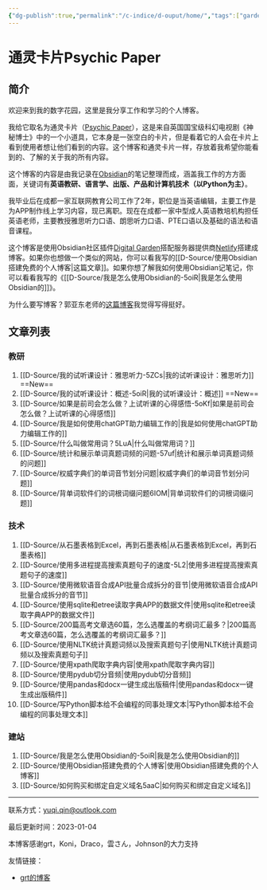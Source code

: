 ```yaml
---
{"dg-publish":true,"permalink":"/c-indice/d-ouput/home/","tags":["gardenEntry"]}
---
```


# 通灵卡片Psychic Paper
## 简介
欢迎来到我的数字花园，这里是我分享工作和学习的个人博客。

我给它取名为通灵卡片（[Psychic Paper](https://tardis.fandom.com/wiki/Psychic_paper)），这是来自英国国宝级科幻电视剧《神秘博士》中的一个小道具，它本身是一张空白的卡片，但是看着它的人会在卡片上看到使用者想让他们看到的内容。这个博客和通灵卡片一样，存放着我希望你能看到的、了解的关于我的所有内容。

这个博客的内容是由我记录在[Obsidian](https://obsidian.md)的笔记整理而成，涵盖我工作的方方面面，关键词有**英语教研、语言学、出版、产品和计算机技术（以Python为主）**。

我毕业后在成都一家互联网教育公司工作了2年，职位是当英语编辑，主要工作是为APP制作线上学习内容，现已离职。现在在成都一家中型成人英语教培机构担任英语老师，主要教授雅思听力口语、朗思听力口语、PTE口语以及基础的语法和语音课程。

这个博客是使用Obsidian社区插件[Digital Garden](https://github.com/obsidianMkdocs/obsidian-github-publisher)搭配服务器提供商[Netlify](https://app.netlify.com/teams/yuqiqin-a/overview)搭建成博客。如果你也想做一个类似的网站，你可以看我写的[[D-Source/使用Obsidian搭建免费的个人博客\|这篇文章]]。如果你想了解我如何使用Obsidian记笔记，你可以看看我写的《[[D-Source/我是怎么使用Obsidian的-5oiR\|我是怎么使用Obsidian的]]》。

为什么要写博客？郭亚东老师的[这篇博客](https://www.dannyguo.com/blog/why-i-blog)我觉得写得挺好。


## 文章列表
### 教研
1. [[D-Source/我的试听课设计：雅思听力-5ZCs\|我的试听课设计：雅思听力]] ==New==
2. [[D-Source/我的试听课设计：概述-5oiR\|我的试听课设计：概述]] ==New==
3. [[D-Source/如果是前司会怎么做？上试听课的心得感悟-5oKf\|如果是前司会怎么做？上试听课的心得感悟]] 
4. [[D-Source/我是如何使用chatGPT助力编辑工作的\|我是如何使用chatGPT助力编辑工作的]] 
5. [[D-Source/什么叫做常用词？5LuA\|什么叫做常用词？]] 
6. [[D-Source/统计和展示单词真题词频的问题-57uf\|统计和展示单词真题词频的问题]] 
7. [[D-Source/权威字典们的单词音节划分问题\|权威字典们的单词音节划分问题]]
8. [[D-Source/背单词软件们的词根词缀问题6IOM\|背单词软件们的词根词缀问题]]

### 技术
1. [[D-Source/从石墨表格到Excel，再到石墨表格\|从石墨表格到Excel，再到石墨表格]] 
2. [[D-Source/使用多进程提高搜索真题句子的速度-5L2\|使用多进程提高搜索真题句子的速度]]
3. [[D-Source/使用微软语音合成API批量合成拆分的音节\|使用微软语音合成API批量合成拆分的音节]] 
4. [[D-Source/使用sqlite和etree读取字典APP的数据文件\|使用sqlite和etree读取字典APP的数据文件]] 
5. [[D-Source/200篇高考文章选60篇，怎么选覆盖的考纲词汇最多？\|200篇高考文章选60篇，怎么选覆盖的考纲词汇最多？]]  
6. [[D-Source/使用NLTK统计真题词频以及搜索真题句子\|使用NLTK统计真题词频以及搜索真题句子]]
7. [[D-Source/使用xpath爬取字典内容\|使用xpath爬取字典内容]]
8. [[D-Source/使用pydub切分音频\|使用pydub切分音频]]
9. [[D-Source/使用pandas和docx一键生成出版稿件\|使用pandas和docx一键生成出版稿件]]
10. [[D-Source/写Python脚本给不会编程的同事处理文本\|写Python脚本给不会编程的同事处理文本]]

###  建站
1. [[D-Source/我是怎么使用Obsidian的-5oiR\|我是怎么使用Obsidian的]] 
2.  [[D-Source/使用Obsidian搭建免费的个人博客\|使用Obsidian搭建免费的个人博客]]
3. [[D-Source/如何购买和绑定自定义域名5aaC\|如何购买和绑定自定义域名]]

---
联系方式：yuqi.qin@outlook.com

最后更新时间：2023-01-04

本博客感谢grt，Koni，Draco，雲さん，Johnson的大力支持

友情链接：
- [grt的博客](https://gaoryrt.com/)